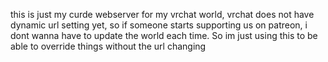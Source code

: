 this is just my curde webserver for my vrchat world, vrchat does not have dynamic url setting yet, so if someone starts supporting us on patreon, i dont wanna have to update the world each time. So im just using this to be able to override things without the url changing
